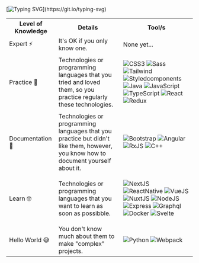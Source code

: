 [![Typing SVG](https://readme-typing-svg.herokuapp.com?center=true&vCenter=true&width=515&lines=sout(%22Hello%2C+there+!%22);%3Ch1%3E+I'm+%7B%7B+Juan+David+%7D%7D+%3C%2Fh1%3E;%3Cprofession%3E+%7B%60%24%7B+student+%7D%60%7D+%3C%2Fprofession%3E)](https://git.io/typing-svg)

  <table style="width:100%">
    <tr>
      <th>Level of Knowledge</th>
      <th>Details</th>
      <th>Tool/s</th>
    </tr>
    <tr>
      <td>Expert ⚡</td>
      <td>It's OK if you only know one.</td>
      <td>
        None yet...
      </td>
    </tr>
    <tr>
      <td>Practice 🧠</td>
      <td>Technologies or programming languages that you tried and loved them, so you practice regularly these technologies.</td>
      <td>
        <p>
          <img alt="CSS3" src="https://img.shields.io/badge/css3-%231572B6.svg?style=for-the-badge&logo=css3&logoColor=white"/>
          <img alt="Sass" src="https://img.shields.io/badge/SASS-hotpink.svg?style=for-the-badge&logo=SASS&logoColor=white"/>
          <img alt="Tailwind" src="https://img.shields.io/badge/tailwindcss-%2338B2AC.svg?style=for-the-badge&logo=tailwind-css&logoColor=white"/>
          <img alt="Styledcomponents" src="https://img.shields.io/badge/styled--components-DB7093?style=for-the-badge&logo=styled-components&logoColor=white"/>
          <img alt="Java" src="https://img.shields.io/badge/java-%23ED8B00.svg?style=for-the-badge&logo=java&logoColor=white"/>
          <img alt="JavaScript" src="https://img.shields.io/badge/javascript-%23323330.svg?style=for-the-badge&logo=javascript&logoColor=%23F7DF1E"/>
          <img alt="TypeScript" src="https://img.shields.io/badge/typescript-%23007ACC.svg?style=for-the-badge&logo=typescript&logoColor=white"/>
          <img alt="React" src="https://img.shields.io/badge/react-%2320232a.svg?style=for-the-badge&logo=react&logoColor=%2361DAFB"/>
          <img alt="Redux" src="https://img.shields.io/badge/redux-%23593d88.svg?style=for-the-badge&logo=redux&logoColor=white"/>   
        </p>
      </td>
    </tr>
    <tr>
      <td>Documentation 🥱</td>
      <td>Technologies or programming languages that you practice but didn't like them, however, you know how to document yourself about it.</td>
      <td>
        <p>
          <img alt="Bootstrap" src="https://img.shields.io/badge/bootstrap-%23563D7C.svg?style=for-the-badge&logo=bootstrap&logoColor=white" />
          <img alt="Angular" src="https://img.shields.io/badge/angular-%23DD0031.svg?style=for-the-badge&logo=angular&logoColor=white"/>
          <img alt="RxJS" src="https://img.shields.io/badge/rxjs-%23B7178C.svg?style=for-the-badge&logo=reactivex&logoColor=white" />
          <img alt="C++" src="https://img.shields.io/badge/c++-%2300599C.svg?style=for-the-badge&logo=c%2B%2B&logoColor=white" />
        <p>
      </td>
    </tr>
    <tr>
      <td>Learn 🤓</td>
      <td>Technologies or programming languages that you want to learn as soon as possibble.</td>
      <td>
        <p>
          <img alt="NextJS"
            src="https://img.shields.io/badge/Next-black?style=for-the-badge&logo=next.js&logoColor=white)" />
          <img alt="ReactNative"
            src="https://img.shields.io/badge/react_native-%2320232a.svg?style=for-the-badge&logo=react&logoColor=%2361DAFB" />
          <img alt="VueJS"
            src="https://img.shields.io/badge/vuejs-%2335495e.svg?style=for-the-badge&logo=vuedotjs&logoColor=%234FC08D)" />
          <img alt="NuxtJS"
            src="https://img.shields.io/badge/Nuxt-black?style=for-the-badge&logo=nuxt.js&logoColor=white" />
          <img alt="NodeJS"
            src="https://img.shields.io/badge/node.js%20-%2343853D.svg?&style=for-the-badge&logo=node.js&logoColor=white" />
          <img alt="Express"
            src="https://img.shields.io/badge/express.js-%23404d59.svg?style=for-the-badge&logo=express&logoColor=%2361DAFB" />
          <img alt="Graphql"
            src="https://img.shields.io/badge/-GraphQL-E10098?style=for-the-badge&logo=graphql" />
          <img alt="Docker"
            src="https://img.shields.io/badge/docker-%230db7ed.svg?style=for-the-badge&logo=docker&logoColor=white" />
          <img alt="Svelte"
            src="https://img.shields.io/badge/svelte-%23f1413d.svg?style=for-the-badge&logo=svelte&logoColor=white" />
        </p>
      </td>
    </tr>
    <tr>
      <td>Hello World 😅</td>
      <td>You don't know much about them to make "complex" projects.</td>
      <td>
        <p>
          <img alt="Python"
            src="https://img.shields.io/badge/python-%2314354C.svg?style=for-the-badge&logo=python&logoColor=white" />
          <img alt="Webpack"
            src="https://img.shields.io/badge/webpack-%238DD6F9.svg?style=for-the-badge&logo=webpack&logoColor=black" />
        </p>
      </td>
    </tr>
  </table>

